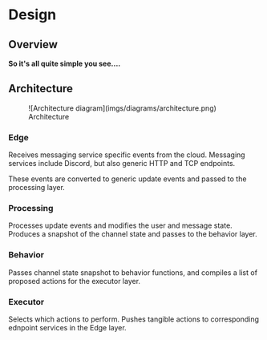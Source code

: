 # Design

## Overview

**So it's all quite simple you see....**

## Architecture

<figure markdown>
  ![Architecture diagram](imgs/diagrams/architecture.png)
  <figcaption>Architecture</figcaption>
</figure>

### Edge

Receives messaging service specific events from the cloud.  Messaging services include Discord, but also generic HTTP and TCP endpoints.

These events are converted to generic update events and passed to the processing layer.

### Processing

Processes update events and modifies the user and message
state.  Produces a snapshot of the channel state and passes to the
behavior layer.

### Behavior

Passes channel state snapshot to behavior functions, and compiles a list
of proposed actions for the executor layer.


### Executor

Selects which actions to perform.  Pushes tangible actions to
corresponding ednpoint services in the Edge layer.

